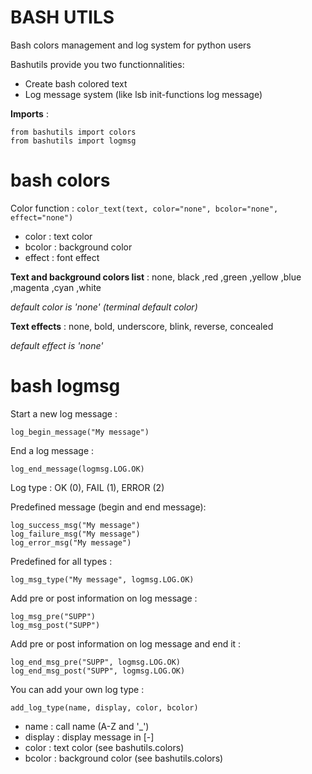 BASH UTILS
===========

Bash colors management and log system for python users

Bashutils provide you two functionnalities:

* Create bash colored text
* Log message system (like lsb init-functions log message)

**Imports** :

    from bashutils import colors
    from bashutils import logmsg


bash colors
===========

Color function :
```color_text(text, color="none", bcolor="none", effect="none")```

* color : text color
* bcolor : background color
* effect : font effect

**Text and background colors list** : none, black ,red ,green ,yellow ,blue ,magenta ,cyan ,white

*default color is 'none' (terminal default color)*


**Text effects** : none, bold, underscore, blink, reverse, concealed

*default effect is 'none'*

bash logmsg
===========

Start a new log message :
```
log_begin_message("My message")
```

End a log message :
```
log_end_message(logmsg.LOG.OK)
```

Log type : OK (0), FAIL (1), ERROR (2)

Predefined message (begin and end message):
```
log_success_msg("My message")
log_failure_msg("My message")
log_error_msg("My message")
```

Predefined for all types :
```
log_msg_type("My message", logmsg.LOG.OK)
```

Add pre or post information on log message :
```
log_msg_pre("SUPP")
log_msg_post("SUPP")
```

Add pre or post information on log message and end it :
```
log_end_msg_pre("SUPP", logmsg.LOG.OK)
log_end_msg_post("SUPP", logmsg.LOG.OK)
```

You can add your own log type :
```
add_log_type(name, display, color, bcolor)
```
* name : call name (A-Z and '_')
* display : display message in [-]
* color : text color (see bashutils.colors)
* bcolor : background color (see bashutils.colors)
